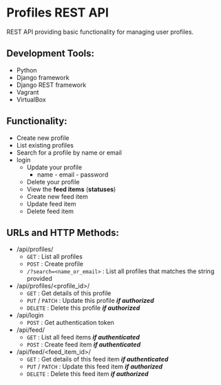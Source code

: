 # Profiles REST API
REST API providing basic functionality for managing user profiles.

## Development Tools:
* Python
* Django framework
* Django REST framework
* Vagrant
* VirtualBox

## Functionality:
* Create new profile
* List existing profiles
* Search for a profile by name or email
* login
  * Update your profile
    - name - email - password
  * Delete your profile
  * View the **feed items** (**statuses**)
  * Create new feed item
  * Update feed item
  * Delete feed item

## URLs and HTTP Methods:
* /api/profiles/
  - `GET` : List all profiles
  - `POST` : Create profile
  - `/?search=<name_or_email>` : List all profiles that matches the string provided
* /api/profiles/<profile_id>/
  - `GET` : Get details of this profile
  - `PUT` / `PATCH` : Update this profile **_if authorized_**
  - `DELETE` : Delete this profile **_if authorized_**
* /api/login
  - `POST` : Get authentication token
* /api/feed/
  - `GET` : List all feed items **_if authenticated_**
  - `POST` : Create feed item **_if authenticated_**
* /api/feed/<feed_item_id>/
  - `GET` : Get details of this feed item **_if authenticated_**
  - `PUT` / `PATCH` : Update this feed item **_if authorized_**
  - `DELETE` : Delete this feed item **_if authorized_**